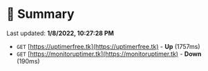 # 📖 Summary
Last updated: **1/8/2022, 10:27:28 PM**

- `GET` [https://uptimerfree.tk](https://uptimerfree.tk) - **Up** (1757ms)
- `GET` [https://monitoruptimer.tk](https://monitoruptimer.tk) - **Down** (190ms)
